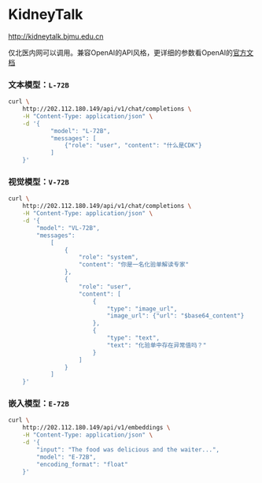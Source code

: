 # KidneyTalk 

http://kidneytalk.bjmu.edu.cn

仅北医内网可以调用。兼容OpenAI的API风格，更详细的参数看OpenAI的[官方文档](https://platform.openai.com/docs/api-reference/chat/create)

### 文本模型：`L-72B`
```bash
curl \ 
	http://202.112.180.149/api/v1/chat/completions \
    -H "Content-Type: application/json" \
    -d '{
	        "model": "L-72B",
	        "messages": [
	            {"role": "user", "content": "什么是CDK"}
	        ]
    }'
```


### 视觉模型：`V-72B`
```bash
curl \
    http://202.112.180.149/api/v1/chat/completions \
    -H "Content-Type: application/json" \
    -d '{
        "model": "VL-72B", 
        "messages": 
            [
                {
                    "role": "system", 
                    "content": "你是一名化验单解读专家"
                },
                {
                    "role": "user", 
                    "content": [
                        {
                            "type": "image_url", 
                            "image_url": {"url": "$base64_content"}
                        },
                        {
                            "type": "text", 
                            "text": "化验单中存在异常值吗？"
                        }
                    ]
                }
            ]
    }'
```

### 嵌入模型：`E-72B`
```bash
curl \
	http://202.112.180.149/api/v1/embeddings \
	-H "Content-Type: application/json" \
	-d '{
		"input": "The food was delicious and the waiter...",
	    "model": "E-72B",
	    "encoding_format": "float"
	}'
```
